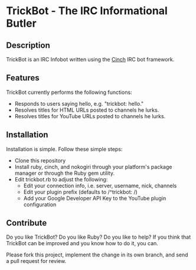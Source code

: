 TrickBot - The IRC Informational Butler
=======================================

Description
-----------

TrickBot is an IRC Infobot written using the [Cinch](https://github.com/cinchrb/cinch) IRC bot framework.

Features
--------

TrickBot currently performs the following functions:

* Responds to users saying hello, e.g. "trickbot: hello."
* Resolves titles for HTML URLs posted to channels he lurks.
* Resolves titles for YouTube URLs posted to channels he lurks.

Installation
------------

Installation is simple.  Follow these simple steps:

* Clone this repository
* Install ruby, cinch, and nokogiri through your platform's package manager or
through the Ruby gem utility.
* Edit trickbot.rb to adjust the following:
  * Edit your connection info, i.e. server, username, nick, channels
  * Edit your plugin prefix (defaults to /^trickbot: /)
  * Add your Google Developer API Key to the YouTube plugin configuration

Contribute
----------

Do you like TrickBot?  Do you like Ruby?  Do you like to help?  If you think
that TrickBot can be improved and you know how to do it, you can.
     
Please fork this project, implement the change in its own branch, and send a
pull request for review.
